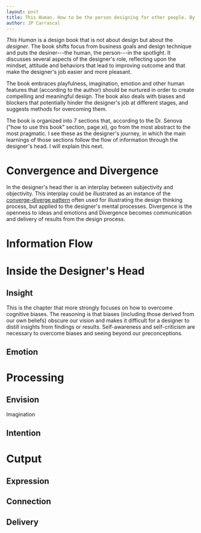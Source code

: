 ```yaml
---
layout: post
title: This Human. How to be the person designing for other people. By Melis Senova, PhD.
author: JP Carrascal
---
```


_This Human_ is a design book that is not about design but about the _designer_. The book shifts focus from business goals and design technique and puts the desiner---the human, the person---in the spotlight.
It discusses several aspects of the designer's role, reflecting upon the mindset, attitude and behaviors that lead to improving outcome and that make the designer's job easier and more pleasant.

The book embraces playfulness, imagination, emotion and other human features that (according to the author) should be nurtured in order to create compelling and meaningful design. The book also deals with biases and blockers that potentially hinder the designer's job at different stages, and suggests methods for overcoming them.

The book is organized into 7 sections that, according to the Dr. Senova ("how to use this book" section, page xi), go from the most abstract to the most pragmatic. I see these as the designer's journey, in which the main learnings of those sections follow the flow of information through the designer's head. I will explain this next.


# Convergence and Divergence
In the designer's head ther is an interplay between subjectivity and objectivity. This interplay could be illustrated as an instance of the [converge-diverge pattern](https://www.designcouncil.org.uk/sites/default/files/asset/document/ElevenLessons_Design_Council%20(2).pdf, "A study of the design process") often used for illustrating the design thinking process, but applied to the designer's mental processes. Divergence is the openness to ideas and emotions and Divergence becomes communication and delivery of results from the design process.



# Information Flow



# Inside the Designer's Head



## Insight
This is the chapter that more strongly focuses on how to overcome cognitive biases. The reasoning is that biases (including those derived from our own beliefs) obscure our vision and makes it difficult for a designer to distill insights from findings or results. Self-awareness and self-criticism are necessary to overcome biases and seeing beyond our preconceptions.

## Emotion



# Processing

## Envision
Imagination
## Intention

# Cutput

## Expression
## Connection

## Delivery